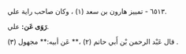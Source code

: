 ٦٥١٣ - تمييز هارون بن سعد (١) ، وكان صاحب راية علي.

**رَوَى عَن:** علي.

قال عَبْد الرحمن بْن أَبي حاتم (٢) ،** عَن أبيه:** مجهول (٣) .